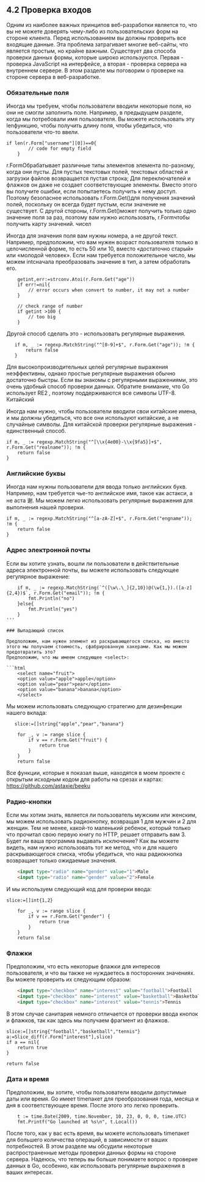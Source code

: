 ## 4.2 Проверка входов

Одним из наиболее важных принципов веб-разработки является то, что вы не можете доверять чему-либо из 
пользовательских форм на стороне клиента. Перед использованием вы должны проверить все входящие данные. 
Эта проблема затрагивает многие веб-сайты, что является простым, но крайне важным.
Существует два способа проверки данных формы, которые широко используются. 
Первая - проверка JavaScript на интерфейсе, а вторая - проверка сервера на внутреннем сервере. 
В этом разделе мы поговорим о проверке на стороне сервера в веб-разработке.

### Обязательные поля

Иногда мы требуем, чтобы пользователи вводили некоторые поля, но они не смогли заполнить поле. Например, в предыдущем разделе, когда мы потребовали имя пользователя. Вы можете использовать эту lenфункцию, чтобы получить длину поля, чтобы убедиться, что пользователи что-то ввели.
```golang
if len(r.Form["username"][0])==0{
        // code for empty field
    }
```
r.FormОбрабатывает различные типы элементов элемента по-разному, когда они пусты. Для пустых текстовых полей, текстовых областей и загрузки файлов возвращается пустая строка; Для переключателей и флажков он даже не создает соответствующие элементы. Вместо этого вы получите ошибки, если попытаетесь получить к нему доступ. Поэтому безопаснее использовать r.Form.Get()для получения значений полей, поскольку он всегда будет пустым, если значение не существует. С другой стороны, r.Form.Get()может получить только одно значение поля за раз, поэтому вам нужно использовать, r.Formчтобы получить карту значений.
чисел

Иногда для значения поля вам нужны номера, а не другой текст. 
Например, предположим, что вам нужен возраст пользователя только в целочисленной форме, то есть 50 или 10, 
вместо «достаточно старый» или «молодой человек». Если нам требуется положительное число, мы можем intсначала 
преобразовать значение в тип, а затем обработать его.

```golang
    getint,err:=strconv.Atoi(r.Form.Get("age"))
    if err!=nil{
        // error occurs when convert to number, it may not a number
    }

    // check range of number
    if getint >100 {
        // too big
    }
 ```
    
Другой способ сделать это - использовать регулярные выражения.
 
 ```golang
    if m, _ := regexp.MatchString("^[0-9]+$", r.Form.Get("age")); !m {
        return false
    }
 ```
    
Для высокопроизводительных целей регулярные выражения неэффективны, однако простые регулярные 
выражения обычно достаточно быстры. Если вы знакомы с регулярными выражениями, это очень удобный 
способ проверки данных. Обратите внимание, что Go использует RE2 , поэтому поддерживаются все символы UTF-8.
Китайский

Иногда нам нужно, чтобы пользователи вводили свои китайские имена, и мы должны убедиться, что все они используют китайские, 
а не случайные символы. Для китайской проверки регулярные выражения - единственный способ.

```golang
if m, _ := regexp.MatchString("^[\\x{4e00}-\\x{9fa5}]+$", r.Form.Get("realname")); !m {
    return false
}
```

### Английские буквы

Иногда нам нужны пользователи для ввода только английских букв. Например, нам требуется чье-то английское имя, 
такое как астакси, а не аста 谢. Мы можем легко использовать регулярные выражения для выполнения нашей проверки.

```golang
if m, _ := regexp.MatchString("^[a-zA-Z]+$", r.Form.Get("engname")); !m {
    return false
}
```

### Адрес электронной почты

Если вы хотите узнать, вошли ли пользователи в действительные адреса электронной почты, вы можете использовать 
следующее регулярное выражение:

```golang
    if m, _ := regexp.MatchString(`^([\w\.\_]{2,10})@(\w{1,}).([a-z]{2,4})$`, r.Form.Get("email")); !m {
        fmt.Println("no")
    }else{
        fmt.Println("yes")
    }
'''
    
### Выпадающий список

Предположим, нам нужен элемент из раскрывающегося списка, но вместо этого мы получаем стоимость, сфабрированную хакерами. Как мы можем предотвратить это?
Предположим, что мы имеем следующее <select>:

```html
    <select name="fruit">
    <option value="apple">apple</option>
    <option value="pear">pear</option>
    <option value="banana">banana</option>
    </select>
```    

Мы можем использовать следующую стратегию для дезинфекции нашего вклада:
   
```golang
   slice:=[]string{"apple","pear","banana"}

    for _, v := range slice {
        if v == r.Form.Get("fruit") {
            return true
        }
    }
    return false
```
    
Все функции, которые я показал выше, находятся в моем проекте с открытым исходным кодом для работы на срезах и картах: 
https://github.com/astaxie/beeku

### Радио-кнопки

Если мы хотим знать, является ли пользователь мужским или женским, мы можем использовать радиокнопку, 
возвращая 1 для мужчин и 2 для женщин. Тем не менее, какой-то маленький ребенок, который только что прочитал 
свою первую книгу по HTTP, решает отправить вам 3. Будет ли ваша программа выдавать исключение? Как вы можете видеть, 
нам нужно использовать тот же метод, что и для нашего раскрывающегося списка, чтобы убедиться, что наш радиокнопка возвращает
только ожидаемые значения.

```html
    <input type="radio" name="gender" value="1">Male
    <input type="radio" name="gender" value="2">Female
```
И мы используем следующий код для проверки ввода:

```golang
slice:=[]int{1,2}

    for _, v := range slice {
        if v == r.Form.Get("gender") {
            return true
        }
    }
    return false
```

### Флажки

Предположим, что есть некоторые флажки для интересов пользователя, и что вы также не нуждаетесь в посторонних значениях. Вы можете проверить их следующим образом:

```html
    <input type="checkbox" name="interest" value="football">Football
    <input type="checkbox" name="interest" value="basketball">Basketball
    <input type="checkbox" name="interest" value="tennis">Tennis
```
    
В этом случае санитария немного отличается от проверки ввода кнопок и флажков, так как здесь мы получаем фрагмент из флажков.

```golang
slice:=[]string{"football","basketball","tennis"}
a:=Slice_diff(r.Form["interest"],slice)
if a == nil{
    return true
}

return false
```

### Дата и время

Предположим, вы хотите, чтобы пользователи вводили допустимые даты или время. Go имеет timeпакет для преобразования года,
месяца и дня в соответствующее время. После этого это легко проверить.

```golang
    t := time.Date(2009, time.November, 10, 23, 0, 0, 0, time.UTC)
    fmt.Printf("Go launched at %s\n", t.Local())
```

После того, как у вас есть время, вы можете использовать timeпакет для большего количества операций, в зависимости от 
ваших потребностей.
В этом разделе мы обсудили некоторые распространенные методы проверки данных формы на стороне сервера. 
Надеюсь, что теперь вы больше понимаете вопрос о проверке данных в Go, особенно, как использовать регулярные
выражения в ваших интересах.
